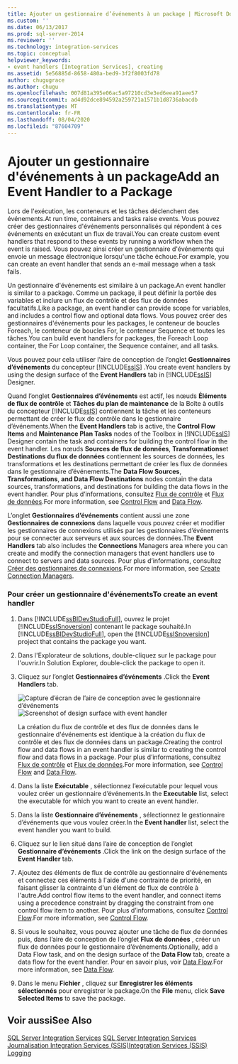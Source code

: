 ```yaml
---
title: Ajouter un gestionnaire d’événements à un package | Microsoft Docs
ms.custom: ''
ms.date: 06/13/2017
ms.prod: sql-server-2014
ms.reviewer: ''
ms.technology: integration-services
ms.topic: conceptual
helpviewer_keywords:
- event handlers [Integration Services], creating
ms.assetid: 5e56885d-8658-480a-bed9-3f2f8003fd78
author: chugugrace
ms.author: chugu
ms.openlocfilehash: 007d81a395e06ac5a97210cd3e3ed6eea91aee57
ms.sourcegitcommit: ad4d92dce894592a259721a1571b1d8736abacdb
ms.translationtype: MT
ms.contentlocale: fr-FR
ms.lasthandoff: 08/04/2020
ms.locfileid: "87604709"
---
```

# <a name="add-an-event-handler-to-a-package"></a><span data-ttu-id="8a6d0-102">Ajouter un gestionnaire d'événements à un package</span><span class="sxs-lookup"><span data-stu-id="8a6d0-102">Add an Event Handler to a Package</span></span>
  <span data-ttu-id="8a6d0-103">Lors de l'exécution, les conteneurs et les tâches déclenchent des événements.</span><span class="sxs-lookup"><span data-stu-id="8a6d0-103">At run time, containers and tasks raise events.</span></span> <span data-ttu-id="8a6d0-104">Vous pouvez créer des gestionnaires d'événements personnalisés qui répondent à ces événements en exécutant un flux de travail.</span><span class="sxs-lookup"><span data-stu-id="8a6d0-104">You can create custom event handlers that respond to these events by running a workflow when the event is raised.</span></span> <span data-ttu-id="8a6d0-105">Vous pouvez ainsi créer un gestionnaire d'événements qui envoie un message électronique lorsqu'une tâche échoue.</span><span class="sxs-lookup"><span data-stu-id="8a6d0-105">For example, you can create an event handler that sends an e-mail message when a task fails.</span></span>  
  
 <span data-ttu-id="8a6d0-106">Un gestionnaire d'événements est similaire à un package.</span><span class="sxs-lookup"><span data-stu-id="8a6d0-106">An event handler is similar to a package.</span></span> <span data-ttu-id="8a6d0-107">Comme un package, il peut définir la portée des variables et inclure un flux de contrôle et des flux de données facultatifs.</span><span class="sxs-lookup"><span data-stu-id="8a6d0-107">Like a package, an event handler can provide scope for variables, and includes a control flow and optional data flows.</span></span> <span data-ttu-id="8a6d0-108">Vous pouvez créer des gestionnaires d'événements pour les packages, le conteneur de boucles Foreach, le conteneur de boucles For, le conteneur Sequence et toutes les tâches.</span><span class="sxs-lookup"><span data-stu-id="8a6d0-108">You can build event handlers for packages, the Foreach Loop container, the For Loop container, the Sequence container, and all tasks.</span></span>  
  
 <span data-ttu-id="8a6d0-109">Vous pouvez pour cela utiliser l’aire de conception de l’onglet **Gestionnaires d’événements** du concepteur [!INCLUDE[ssIS](../includes/ssis-md.md)] .</span><span class="sxs-lookup"><span data-stu-id="8a6d0-109">You create event handlers by using the design surface of the **Event Handlers** tab in [!INCLUDE[ssIS](../includes/ssis-md.md)] Designer.</span></span>  
  
 <span data-ttu-id="8a6d0-110">Quand l’onglet **Gestionnaires d’événements** est actif, les nœuds **Éléments de flux de contrôle** et **Tâches du plan de maintenance** de la Boîte à outils du concepteur [!INCLUDE[ssIS](../includes/ssis-md.md)] contiennent la tâche et les conteneurs permettant de créer le flux de contrôle dans le gestionnaire d’événements.</span><span class="sxs-lookup"><span data-stu-id="8a6d0-110">When the **Event Handlers** tab is active, the **Control Flow Items** and **Maintenance Plan Tasks** nodes of the Toolbox in [!INCLUDE[ssIS](../includes/ssis-md.md)] Designer contain the task and containers for building the control flow in the event handler.</span></span> <span data-ttu-id="8a6d0-111">Les nœuds **Sources de flux de données**, **Transformations**et **Destinations du flux de données** contiennent les sources de données, les transformations et les destinations permettant de créer les flux de données dans le gestionnaire d’événements.</span><span class="sxs-lookup"><span data-stu-id="8a6d0-111">The **Data Flow Sources**, **Transformations**, **and Data Flow Destinations** nodes contain the data sources, transformations, and destinations for building the data flows in the event handler.</span></span> <span data-ttu-id="8a6d0-112">Pour plus d’informations, consultez [Flux de contrôle](control-flow/control-flow.md) et [Flux de données](data-flow/data-flow.md).</span><span class="sxs-lookup"><span data-stu-id="8a6d0-112">For more information, see [Control Flow](control-flow/control-flow.md) and [Data Flow](data-flow/data-flow.md).</span></span>  
  
 <span data-ttu-id="8a6d0-113">L’onglet **Gestionnaires d’événements** contient aussi une zone **Gestionnaires de connexions** dans laquelle vous pouvez créer et modifier les gestionnaires de connexions utilisés par les gestionnaires d’événements pour se connecter aux serveurs et aux sources de données.</span><span class="sxs-lookup"><span data-stu-id="8a6d0-113">The **Event Handlers** tab also includes the **Connections** Managers area where you can create and modify the connection managers that event handlers use to connect to servers and data sources.</span></span> <span data-ttu-id="8a6d0-114">Pour plus d’informations, consultez [Créer des gestionnaires de connexions](../../2014/integration-services/create-connection-managers.md).</span><span class="sxs-lookup"><span data-stu-id="8a6d0-114">For more information, see [Create Connection Managers](../../2014/integration-services/create-connection-managers.md).</span></span>  
  
### <a name="to-create-an-event-handler"></a><span data-ttu-id="8a6d0-115">Pour créer un gestionnaire d'événements</span><span class="sxs-lookup"><span data-stu-id="8a6d0-115">To create an event handler</span></span>  
  
1.  <span data-ttu-id="8a6d0-116">Dans [!INCLUDE[ssBIDevStudioFull](../includes/ssbidevstudiofull-md.md)], ouvrez le projet [!INCLUDE[ssISnoversion](../includes/ssisnoversion-md.md)] contenant le package souhaité.</span><span class="sxs-lookup"><span data-stu-id="8a6d0-116">In [!INCLUDE[ssBIDevStudioFull](../includes/ssbidevstudiofull-md.md)], open the [!INCLUDE[ssISnoversion](../includes/ssisnoversion-md.md)] project that contains the package you want.</span></span>  
  
2.  <span data-ttu-id="8a6d0-117">Dans l'Explorateur de solutions, double-cliquez sur le package pour l'ouvrir.</span><span class="sxs-lookup"><span data-stu-id="8a6d0-117">In Solution Explorer, double-click the package to open it.</span></span>  
  
3.  <span data-ttu-id="8a6d0-118">Cliquez sur l’onglet **Gestionnaires d’événements** .</span><span class="sxs-lookup"><span data-stu-id="8a6d0-118">Click the **Event Handlers** tab.</span></span>  
  
     <span data-ttu-id="8a6d0-119">![Capture d’écran de l’aire de conception avec le gestionnaire d’événements](media/eventhandlers.gif "Capture d’écran de l’aire de conception avec le gestionnaire d’événements")</span><span class="sxs-lookup"><span data-stu-id="8a6d0-119">![Screenshot of design surface with event handler](media/eventhandlers.gif "Screenshot of design surface with event handler")</span></span>  
  
     <span data-ttu-id="8a6d0-120">La création du flux de contrôle et des flux de données dans le gestionnaire d'événements est identique à la création du flux de contrôle et des flux de données dans un package.</span><span class="sxs-lookup"><span data-stu-id="8a6d0-120">Creating the control flow and data flows in an event handler is similar to creating the control flow and data flows in a package.</span></span> <span data-ttu-id="8a6d0-121">Pour plus d’informations, consultez [Flux de contrôle](control-flow/control-flow.md) et [Flux de données](data-flow/data-flow.md).</span><span class="sxs-lookup"><span data-stu-id="8a6d0-121">For more information, see [Control Flow](control-flow/control-flow.md) and [Data Flow](data-flow/data-flow.md).</span></span>  
  
4.  <span data-ttu-id="8a6d0-122">Dans la liste **Exécutable** , sélectionnez l’exécutable pour lequel vous voulez créer un gestionnaire d’événements.</span><span class="sxs-lookup"><span data-stu-id="8a6d0-122">In the **Executable** list, select the executable for which you want to create an event handler.</span></span>  
  
5.  <span data-ttu-id="8a6d0-123">Dans la liste **Gestionnaire d’événements** , sélectionnez le gestionnaire d’événements que vous voulez créer.</span><span class="sxs-lookup"><span data-stu-id="8a6d0-123">In the **Event handler** list, select the event handler you want to build.</span></span>  
  
6.  <span data-ttu-id="8a6d0-124">Cliquez sur le lien situé dans l’aire de conception de l’onglet **Gestionnaire d’événements** .</span><span class="sxs-lookup"><span data-stu-id="8a6d0-124">Click the link on the design surface of the **Event Handler** tab.</span></span>  
  
7.  <span data-ttu-id="8a6d0-125">Ajoutez des éléments de flux de contrôle au gestionnaire d'événements et connectez ces éléments à l'aide d'une contrainte de priorité, en faisant glisser la contrainte d'un élément de flux de contrôle à l'autre.</span><span class="sxs-lookup"><span data-stu-id="8a6d0-125">Add control flow items to the event handler, and connect items using a precedence constraint by dragging the constraint from one control flow item to another.</span></span> <span data-ttu-id="8a6d0-126">Pour plus d’informations, consultez [Control Flow](control-flow/control-flow.md).</span><span class="sxs-lookup"><span data-stu-id="8a6d0-126">For more information, see [Control Flow](control-flow/control-flow.md).</span></span>  
  
8.  <span data-ttu-id="8a6d0-127">Si vous le souhaitez, vous pouvez ajouter une tâche de flux de données puis, dans l’aire de conception de l’onglet **Flux de données** , créer un flux de données pour le gestionnaire d’événements.</span><span class="sxs-lookup"><span data-stu-id="8a6d0-127">Optionally, add a Data Flow task, and on the design surface of the **Data Flow** tab, create a data flow for the event handler.</span></span> <span data-ttu-id="8a6d0-128">Pour en savoir plus, voir [Data Flow](data-flow/data-flow.md).</span><span class="sxs-lookup"><span data-stu-id="8a6d0-128">For more information, see [Data Flow](data-flow/data-flow.md).</span></span>  
  
9. <span data-ttu-id="8a6d0-129">Dans le menu **Fichier** , cliquez sur **Enregistrer les éléments sélectionnés** pour enregistrer le package.</span><span class="sxs-lookup"><span data-stu-id="8a6d0-129">On the **File** menu, click **Save Selected Items** to save the package.</span></span>  
  
## <a name="see-also"></a><span data-ttu-id="8a6d0-130">Voir aussi</span><span class="sxs-lookup"><span data-stu-id="8a6d0-130">See Also</span></span>  
 <span data-ttu-id="8a6d0-131">[SQL Server Integration Services](../../2014/integration-services/sql-server-integration-services.md) </span><span class="sxs-lookup"><span data-stu-id="8a6d0-131">[SQL Server Integration Services](../../2014/integration-services/sql-server-integration-services.md) </span></span>  
 [<span data-ttu-id="8a6d0-132">Journalisation Integration Services &#40;SSIS&#41;</span><span class="sxs-lookup"><span data-stu-id="8a6d0-132">Integration Services &#40;SSIS&#41; Logging</span></span>](performance/integration-services-ssis-logging.md)  
  
  
